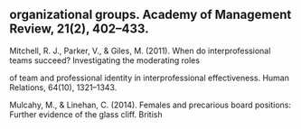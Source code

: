 ## organizational groups. Academy of Management Review, 21(2), 402–433.

Mitchell, R. J., Parker, V., & Giles, M. (2011). When do interprofessional teams succeed? Investigating the moderating roles

of team and professional identity in interprofessional effectiveness. Human Relations, 64(10), 1321–1343.

Mulcahy, M., & Linehan, C. (2014). Females and precarious board positions: Further evidence of the glass cliff. British